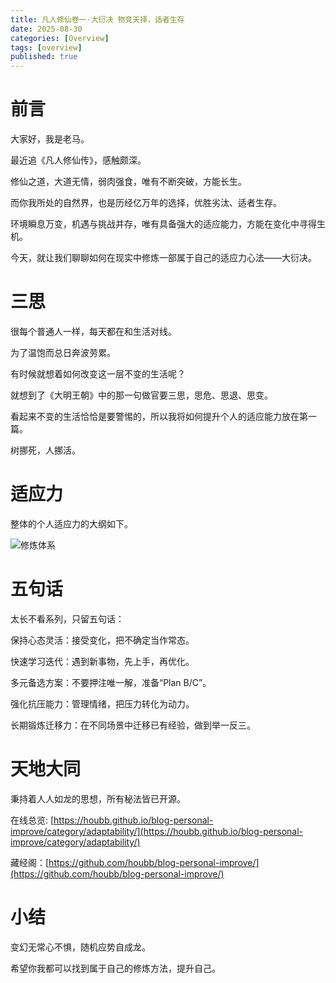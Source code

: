 ```yaml
---
title: 凡人修仙卷一·大衍决 物竞天择，适者生存
date: 2025-08-30
categories: [Overview]
tags: [overview]
published: true
---
```


# 前言

大家好，我是老马。

最近追《凡人修仙传》，感触颇深。

修仙之道，大道无情，弱肉强食，唯有不断突破，方能长生。

而你我所处的自然界，也是历经亿万年的选择，优胜劣汰、适者生存。

环境瞬息万变，机遇与挑战并存，唯有具备强大的适应能力，方能在变化中寻得生机。

今天，就让我们聊聊如何在现实中修炼一部属于自己的适应力心法——大衍决。

# 三思

很每个普通人一样，每天都在和生活对线。

为了温饱而总日奔波劳累。

有时候就想着如何改变这一层不变的生活呢？

就想到了《大明王朝》中的那一句做官要三思，思危、思退、思变。

看起来不变的生活恰恰是要警惕的，所以我将如何提升个人的适应能力放在第一篇。

树挪死，人挪活。

# 适应力

整体的个人适应力的大纲如下。

![修炼体系](https://houbb.github.io/blog-personal-improve/assets/images/overview/凡人修仙之人界篇.png)

# 五句话

太长不看系列，只留五句话：

保持心态灵活：接受变化，把不确定当作常态。

快速学习迭代：遇到新事物，先上手，再优化。

多元备选方案：不要押注唯一解，准备“Plan B/C”。

强化抗压能力：管理情绪，把压力转化为动力。

长期锻炼迁移力：在不同场景中迁移已有经验，做到举一反三。

# 天地大同

秉持着人人如龙的思想，所有秘法皆已开源。

在线总览: [https://houbb.github.io/blog-personal-improve/category/adaptability/](https://houbb.github.io/blog-personal-improve/category/adaptability/)

藏经阁：[https://github.com/houbb/blog-personal-improve/](https://github.com/houbb/blog-personal-improve/)

# 小结

变幻无常心不惧，随机应势自成龙。

希望你我都可以找到属于自己的修炼方法，提升自己。